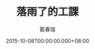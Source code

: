 ---
issue: 142
title: 落雨了的工課
author: 藍春瑞
date: 2015-10-08T00:00:00.000+08:00
topic: 文史
difficulty: 2
wikidata: Q98095501
wikidata_link: https://www.wikidata.org/wiki/Q98095501
---